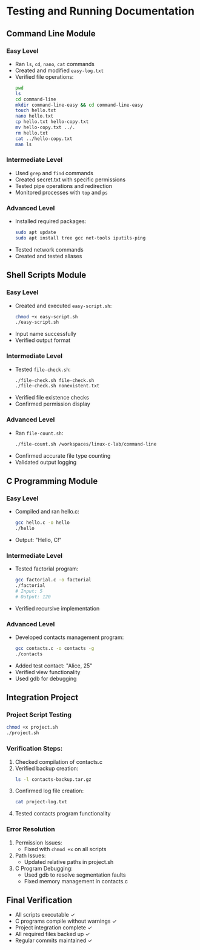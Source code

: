# Testing and Running Documentation

## Command Line Module

### Easy Level
- Ran `ls`, `cd`, `nano`, `cat` commands
- Created and modified `easy-log.txt`
- Verified file operations:
  ```bash
  pwd
  ls
  cd command-line
  mkdir command-line-easy && cd command-line-easy
  touch hello.txt
  nano hello.txt
  cp hello.txt hello-copy.txt
  mv hello-copy.txt ../.
  rm hello.txt
  cat ../hello-copy.txt
  man ls
  ```

### Intermediate Level
- Used `grep` and `find` commands
- Created secret.txt with specific permissions
- Tested pipe operations and redirection
- Monitored processes with `top` and `ps`

### Advanced Level
- Installed required packages:
  ```bash
  sudo apt update
  sudo apt install tree gcc net-tools iputils-ping
  ```
- Tested network commands
- Created and tested aliases

## Shell Scripts Module

### Easy Level
- Created and executed `easy-script.sh`:
  ```bash
  chmod +x easy-script.sh
  ./easy-script.sh
  ```
- Input name successfully
- Verified output format

### Intermediate Level
- Tested `file-check.sh`:
  ```bash
  ./file-check.sh file-check.sh
  ./file-check.sh nonexistent.txt
  ```
- Verified file existence checks
- Confirmed permission display

### Advanced Level
- Ran `file-count.sh`:
  ```bash
  ./file-count.sh /workspaces/linux-c-lab/command-line
  ```
- Confirmed accurate file type counting
- Validated output logging

## C Programming Module

### Easy Level
- Compiled and ran hello.c:
  ```bash
  gcc hello.c -o hello
  ./hello
  ```
- Output: "Hello, C!"

### Intermediate Level
- Tested factorial program:
  ```bash
  gcc factorial.c -o factorial
  ./factorial
  # Input: 5
  # Output: 120
  ```
- Verified recursive implementation

### Advanced Level
- Developed contacts management program:
  ```bash
  gcc contacts.c -o contacts -g
  ./contacts
  ```
- Added test contact: "Alice, 25"
- Verified view functionality
- Used gdb for debugging

## Integration Project

### Project Script Testing
```bash
chmod +x project.sh
./project.sh
```

### Verification Steps:
1. Checked compilation of contacts.c
2. Verified backup creation:
   ```bash
   ls -l contacts-backup.tar.gz
   ```
3. Confirmed log file creation:
   ```bash
   cat project-log.txt
   ```
4. Tested contacts program functionality

### Error Resolution
1. Permission Issues:
   - Fixed with `chmod +x` on all scripts
2. Path Issues:
   - Updated relative paths in project.sh
3. C Program Debugging:
   - Used gdb to resolve segmentation faults
   - Fixed memory management in contacts.c
   
## Final Verification
- All scripts executable ✓
- C programs compile without warnings ✓
- Project integration complete ✓
- All required files backed up ✓
- Regular commits maintained ✓
